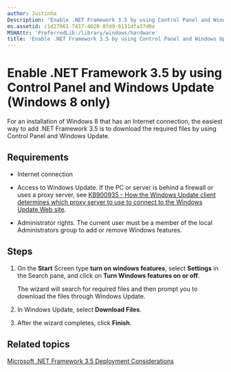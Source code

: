 ```yaml
---
author: Justinha
Description: 'Enable .NET Framework 3.5 by using Control Panel and Windows Update (Windows 8 only)'
ms.assetid: c1d27061-7417-4020-8fd9-6131dfa37d0e
MSHAttr: 'PreferredLib:/library/windows/hardware'
title: 'Enable .NET Framework 3.5 by using Control Panel and Windows Update (Windows 8 only)'
---
```


# Enable .NET Framework 3.5 by using Control Panel and Windows Update (Windows 8 only)


For an installation of Windows 8 that has an Internet connection, the easiest way to add .NET Framework 3.5 is to download the required files by using Control Panel and Windows Update.

## <span id="Requirements"></span><span id="requirements"></span><span id="REQUIREMENTS"></span>Requirements


-   Internet connection

-   Access to Windows Update. If the PC or server is behind a firewall or uses a proxy server, see [KB900935 - How the Windows Update client determines which proxy server to use to connect to the Windows Update Web site](http://support.microsoft.com/kb/900935).

-   Administrator rights. The current user must be a member of the local Administrators group to add or remove Windows features.

## <span id="Steps"></span><span id="steps"></span><span id="STEPS"></span>Steps


1.  On the **Start** Screen type **turn on windows features**, select **Settings** in the Search pane, and click on **Turn Windows features on or off**.

    The wizard will search for required files and then prompt you to download the files through Windows Update.

2.  In Windows Update, select **Download Files**.

3.  After the wizard completes, click **Finish**.

## <span id="related_topics"></span>Related topics


[Microsoft .NET Framework 3.5 Deployment Considerations](microsoft-net-framework-35-deployment-considerations.md)

 

 






